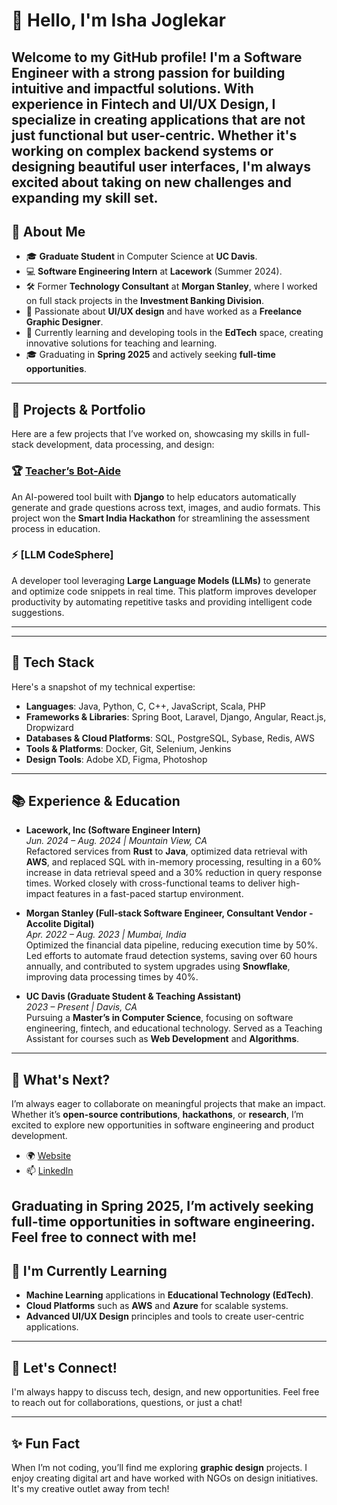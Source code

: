 
<!--
**ishajoglekar/ishajoglekar** is a ✨ _special_ ✨ repository because its `README.md` (this file) appears on your GitHub profile.

Here are some ideas to get you started:

- 🔭 I’m currently working on ...
- 🌱 I’m currently learning ...
- 👯 I’m looking to collaborate on ...
- 🤔 I’m looking for help with ...
- 💬 Ask me about ...
- 📫 How to reach me: ...
- 😄 Pronouns: ...
- ⚡ Fun fact: ...
-->

# 👋 Hello, I'm Isha Joglekar

Welcome to my GitHub profile! I'm a **Software Engineer** with a strong passion for building intuitive and impactful solutions. With experience in **Fintech** and **UI/UX Design**, I specialize in creating applications that are not just functional but user-centric. Whether it's working on complex backend systems or designing beautiful user interfaces, I'm always excited about taking on new challenges and expanding my skill set.
---

## 🌟 About Me
- 🎓 **Graduate Student** in Computer Science at **UC Davis**.
- 💻 **Software Engineering Intern** at **Lacework** (Summer 2024).
- 🛠️ Former **Technology Consultant** at **Morgan Stanley**, where I worked on full stack projects in the **Investment Banking Division**.
- 🎨 Passionate about **UI/UX design** and have worked as a **Freelance Graphic Designer**.
- 📖 Currently learning and developing tools in the **EdTech** space, creating innovative solutions for teaching and learning.
- 🎓 Graduating in **Spring 2025** and actively seeking **full-time opportunities**.

---

## 💼 Projects & Portfolio

Here are a few projects that I’ve worked on, showcasing my skills in full-stack development, data processing, and design:

### 🏆 [Teacher’s Bot-Aide](https://github.com/ishajoglekar/teachers-bot-aide)
An AI-powered tool built with **Django** to help educators automatically generate and grade questions across text, images, and audio formats. This project won the **Smart India Hackathon** for streamlining the assessment process in education.

### ⚡ [LLM CodeSphere]
A developer tool leveraging **Large Language Models (LLMs)** to generate and optimize code snippets in real time. This platform improves developer productivity by automating repetitive tasks and providing intelligent code suggestions.

---
---

## 🔧 Tech Stack
Here's a snapshot of my technical expertise:

- **Languages**: Java, Python, C, C++, JavaScript, Scala, PHP
- **Frameworks & Libraries**: Spring Boot, Laravel, Django, Angular, React.js, Dropwizard
- **Databases & Cloud Platforms**: SQL, PostgreSQL, Sybase, Redis, AWS
- **Tools & Platforms**: Docker, Git, Selenium, Jenkins
- **Design Tools**: Adobe XD, Figma, Photoshop

---

## 📚 Experience & Education

- **Lacework, Inc (Software Engineer Intern)**  
  *Jun. 2024 – Aug. 2024 | Mountain View, CA*  
  Refactored services from **Rust** to **Java**, optimized data retrieval with **AWS**, and replaced SQL with in-memory processing, resulting in a 60% increase in data retrieval speed and a 30% reduction in query response times. Worked closely with cross-functional teams to deliver high-impact features in a fast-paced startup environment.

- **Morgan Stanley (Full-stack Software Engineer, Consultant Vendor - Accolite Digital)**  
  *Apr. 2022 – Aug. 2023 | Mumbai, India*  
  Optimized the financial data pipeline, reducing execution time by 50%. Led efforts to automate fraud detection systems, saving over 60 hours annually, and contributed to system upgrades using **Snowflake**, improving data processing times by 40%.

- **UC Davis (Graduate Student & Teaching Assistant)**  
  *2023 – Present |  Davis, CA*  
  Pursuing a **Master’s in Computer Science**, focusing on software engineering, fintech, and educational technology. Served as a Teaching Assistant for courses such as **Web Development** and **Algorithms**.

---
## 🎯 What's Next?

I’m always eager to collaborate on meaningful projects that make an impact. Whether it’s **open-source contributions**, **hackathons**, or **research**, I’m excited to explore new opportunities in software engineering and product development. 

- 🌍 [Website](https://www.ishajoglekar.in)
- 📫 [LinkedIn](https://www.linkedin.com/in/ishajoglekar)

Graduating in **Spring 2025**, I’m actively seeking **full-time opportunities** in software engineering. Feel free to connect with me!
---

## 🌱 I'm Currently Learning

- **Machine Learning** applications in **Educational Technology (EdTech)**.
- **Cloud Platforms** such as **AWS** and **Azure** for scalable systems.
- **Advanced UI/UX Design** principles and tools to create user-centric applications.

---

## 🤝 Let's Connect!
I'm always happy to discuss tech, design, and new opportunities. Feel free to reach out for collaborations, questions, or just a chat!

---

## ✨ Fun Fact

When I’m not coding, you’ll find me exploring **graphic design** projects. I enjoy creating digital art and have worked with NGOs on design initiatives. It's my creative outlet away from tech!
